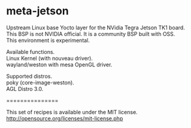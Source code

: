 meta-jetson
===============

Upstream Linux base Yocto layer for the NVidia Tegra Jetson TK1 board.  
This BSP is not NVIDIA official.  It is a community BSP built with OSS.  
This environment is experimental.  

Available functions.  
  Linux Kernel (with nouveau driver).  
  wayland/weston with mesa OpenGL driver.  

Supported distros.  
  poky (core-image-weston).  
  AGL Distro 3.0.  

===============

This set of recipes is available under the MIT license.  
http://opensource.org/licenses/mit-license.php  


